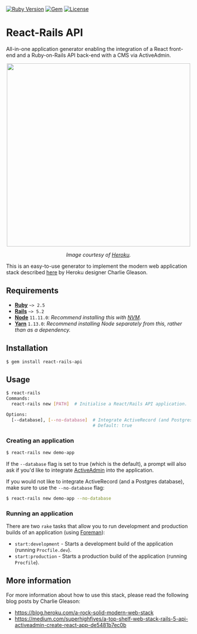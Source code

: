 [![Ruby Version](https://img.shields.io/badge/ruby-~%3E%202.5-red.svg)](https://github.com/eonu/react-rails-api/blob/38f50a1d30f33cf7b818a5c939fe5d99c1a758a2/react-rails-api.gemspec#L20)
[![Gem](https://img.shields.io/gem/v/react-rails-api.svg)](https://rubygems.org/gems/react-rails-api)
[![License](https://img.shields.io/github/license/eonu/react-rails-api.svg)](https://github.com/eonu/react-rails-api/blob/master/LICENSE)

# React-Rails API

All-in-one application generator enabling the integration of a React front-end and a Ruby-on-Rails API back-end with a CMS via ActiveAdmin.

<p align="center">
    <img width="500px" src="https://i.ibb.co/9y3jyBK/react-rails-api.png">
    <p align="center"><em>Image courtesy of <a href="https://heroku.com">Heroku</a>.</em></p>
</p>

This is an easy-to-use generator to implement the modern web application stack described [here](https://blog.heroku.com/a-rock-solid-modern-web-stack) by Heroku designer Charlie Gleason.

## Requirements

- [**Ruby**](https://www.ruby-lang.org/en/) `~> 2.5`
- [**Rails**](https://rubyonrails.org/) `~> 5.2`
- [**Node**](https://nodejs.org/en/) `11.11.0`: *Recommend installing this with [NVM](https://github.com/creationix/nvm).*
- [**Yarn**](https://yarnpkg.com/en/) `1.13.0`: *Recommend installing Node separately from this, rather than as a dependency.*

## Installation

```
$ gem install react-rails-api
```

## Usage

```bash
$ react-rails
Commands:
  react-rails new [PATH]  # Initialise a React/Rails API application.

Options:
  [--database], [--no-database]  # Integrate ActiveRecord (and Postgres).
                                 # Default: true
```

### Creating an application

```bash
$ react-rails new demo-app
```

If the `--database` flag is set to true (which is the default), a prompt will also ask if you'd like to integrate [ActiveAdmin](https://activeadmin.info/) into the application.

If you would not like to integrate ActiveRecord (and a Postgres database), make sure to use the `--no-database` flag:

```bash
$ react-rails new demo-app --no-database
```

### Running an application

There are two `rake` tasks that allow you to run development and production builds of an application (using [Foreman](https://github.com/ddollar/foreman)):

- `start:development` - Starts a development build of the application (running `Procfile.dev`).
- `start:production` - Starts a production build of the application (running `Procfile`).

## More information

For more information about how to use this stack, please read the following blog posts by Charlie Gleason:

- https://blog.heroku.com/a-rock-solid-modern-web-stack
- https://medium.com/superhighfives/a-top-shelf-web-stack-rails-5-api-activeadmin-create-react-app-de5481b7ec0b